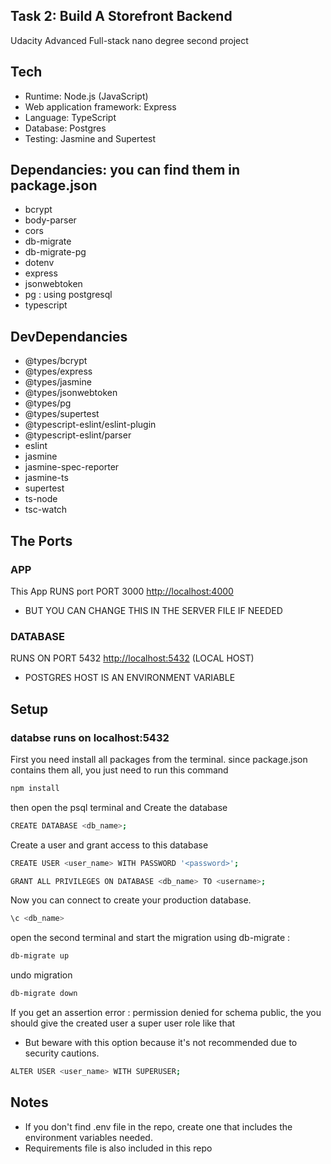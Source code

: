 ## Task 2: Build A Storefront Backend

Udacity Advanced Full-stack nano degree second project

## Tech

* Runtime: Node.js (JavaScript)
* Web application framework: Express
* Language: TypeScript
* Database: Postgres
* Testing: Jasmine and Supertest

## Dependancies: you can find them in package.json

* bcrypt
* body-parser
* cors
* db-migrate
* db-migrate-pg
* dotenv
* express
* jsonwebtoken
* pg : using postgresql
* typescript

## DevDependancies

* @types/bcrypt
* @types/express
* @types/jasmine
* @types/jsonwebtoken
* @types/pg
* @types/supertest
* @typescript-eslint/eslint-plugin
* @typescript-eslint/parser
* eslint
* jasmine
* jasmine-spec-reporter
* jasmine-ts
* supertest
* ts-node
* tsc-watch

## The Ports

### APP

This App RUNS port PORT 3000 [http://localhost:4000](http://localhost:4000)

* BUT YOU CAN CHANGE THIS IN THE SERVER FILE IF NEEDED

### DATABASE

RUNS ON PORT 5432 [http://localhost:5432](http://localhost:5432) (LOCAL HOST)

* POSTGRES HOST IS AN ENVIRONMENT VARIABLE

## Setup

### databse runs on localhost:5432

First you need install all packages from the terminal. since package.json contains them all, you just need to run this command

```bash
npm install
```

then open the psql terminal and Create the database

```bash
CREATE DATABASE <db_name>;
```

Create a user and grant access to this database

```bash
CREATE USER <user_name> WITH PASSWORD '<password>';

GRANT ALL PRIVILEGES ON DATABASE <db_name> TO <username>;
```

Now you can connect to create your production database.

```bash
\c <db_name>
```

open the second terminal and start the migration using db-migrate :

```bash
db-migrate up
```

undo migration

```bash
db-migrate down
```

If you get an assertion error : permission denied for schema public, the you should give the created user a super user role like that

* But beware with this option because it's not recommended due to security cautions.

```bash
ALTER USER <user_name> WITH SUPERUSER;
```

## Notes

* If you don't find .env file in the repo, create one that includes the environment variables needed.
* Requirements file is also included in this repo


